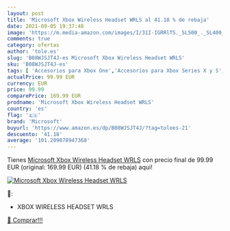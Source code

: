 ```yaml
---
layout: post
title: 'Microsoft Xbox Wireless Headset WRLS al 41.18 % de rebaja'
date: 2021-09-05 19:37:48
image: 'https://m.media-amazon.com/images/I/31I-IGRRlTS._SL500_._SL400_.jpg'
comments: true
category: ofertas
author: 'tole.es'
slug: 'B08WJSJT4J-es Microsoft Xbox Wireless Headset WRLS'
sku: 'B08WJSJT4J-es'
tags: [ 'Accesorios para Xbox One','Accesorios para Xbox Series X y S','Auriculares gaming para Xbox One','Auriculares para Xbox Series X y S','Electrónica','Hardware y juegos para Xbox One','Hardware y juegos para Xbox Series X y S','Videojuegos','microsoft','xbox', ]
actualPrice: 99.99 EUR
currency: EUR
price: 99.99
comparePrice: 169.99 EUR
prodname: 'Microsoft Xbox Wireless Headset WRLS'
country: 'es'
flag: '🇪🇸'
brand: 'Microsoft'
buyurl: 'https://www.amazon.es/dp/B08WJSJT4J/?tag=tolees-21'
descuento: '41.18'
average: '101.209078947368'
---
```


Tienes [Microsoft Xbox Wireless Headset WRLS](https://www.amazon.es/dp/B08WJSJT4J/?tag=tolees-21) con precio final de  99.99 EUR (original: 169.99 EUR) (41.18 %  de rebaja) aqui!

[![Microsoft Xbox Wireless Headset WRLS](https://m.media-amazon.com/images/I/31I-IGRRlTS._SL500_._SL400_.jpg)](https://www.amazon.es/dp/B08WJSJT4J/?tag=tolees-21)

🔎:

- XBOX WIRELESS HEADSET WRLS

[🛒 Comprar!!!](https://www.amazon.es/dp/B08WJSJT4J/?tag=tolees-21)
